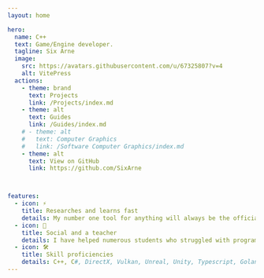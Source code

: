 ```yaml
---
layout: home

hero:
  name: C++
  text: Game/Engine developer.
  tagline: Six Arne
  image:
    src: https://avatars.githubusercontent.com/u/67325807?v=4
    alt: VitePress
  actions:
    - theme: brand
      text: Projects
      link: /Projects/index.md
    - theme: alt
      text: Guides
      link: /Guides/index.md
    # - theme: alt
    #   text: Computer Graphics
    #   link: /Software Computer Graphics/index.md
    - theme: alt
      text: View on GitHub
      link: https://github.com/SixArne



features:
  - icon: ⚡️
    title: Researches and learns fast
    details: My number one tool for anything will always be the official documentation, I will always find a solution to a given problem.
  - icon: 🖖
    title: Social and a teacher
    details: I have helped numerous students who struggled with programming and 3D related topics, helping them also helped me grasp these concepts.
  - icon: 🛠️
    title: Skill proficiencies
    details: C++, C#, DirectX, Vulkan, Unreal, Unity, Typescript, Golang, Python
---
```

